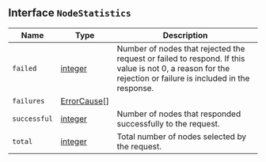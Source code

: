 ## Interface `NodeStatistics`

| Name | Type | Description |
| - | - | - |
| `failed` | [integer](./integer.md) | Number of nodes that rejected the request or failed to respond. If this value is not 0, a reason for the rejection or failure is included in the response. |
| `failures` | [ErrorCause](./ErrorCause.md)[] | &nbsp; |
| `successful` | [integer](./integer.md) | Number of nodes that responded successfully to the request. |
| `total` | [integer](./integer.md) | Total number of nodes selected by the request. |
